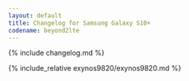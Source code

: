 ```yaml
---
layout: default
title: Changelog for Samsung Galaxy S10+
codename: beyond2lte
---
```


{% include changelog.md %}

{% include_relative exynos9820/exynos9820.md %}
